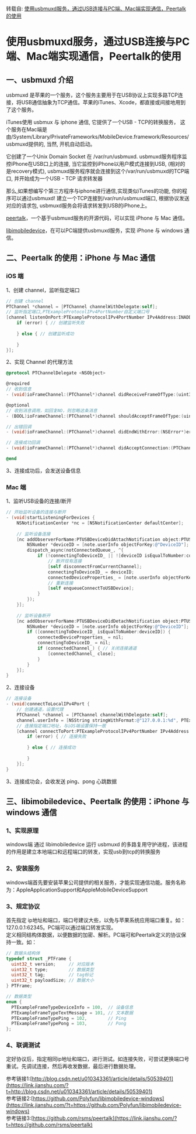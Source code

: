 转载自: [使用usbmuxd服务，通过USB连接与PC端、Mac端实现通信，Peertalk的使用](https://www.jianshu.com/p/eba133891ec6)

# 使用usbmuxd服务，通过USB连接与PC端、Mac端实现通信，Peertalk的使用

## 一、usbmuxd 介绍

usbmuxd 是苹果的一个服务，这个服务主要用于在USB协议上实现多路TCP连接，将USB通信抽象为TCP通信。苹果的iTunes、Xcode，都直接或间接地用到了这个服务。

iTunes使用 usbmux 与 iphone 通信, 它提供了一个USB - TCP的转换服务， 这个服务在Mac端是由/System/Library/PrivateFrameworks/MobileDevice.framework/Resources/usbmuxd提供的, 当然, 开机自动启动。

它创建了一个Unix Domain Socket 在 /var/run/usbmuxd. usbmuxd服务程序监控iPhone在USB口上的连接, 当它监控到iPhone以用户模式连接到USB, (相对的是recovery模式), usbmuxd服务程序就会连接到这个/var/run/usbmuxd的TCP端口, 并开始成为一个USB - TCP 请求转发器

那么,如果想编写个第三方程序与iphone进行通信,实现类似iTunes的功能, 你的程序可以通过usbmuxd! 建立一个TCP连接到/var/run/usbmuxd端口, 根据协议发送对应的请求包, usbmuxd服务会将请求转发到USB的iPhone上。

[peertalk](https://link.jianshu.com/?t=https://github.com/rsms/peertalk)，一个基于usbmuxd服务的开源代码，可以实现 iPhone 与 Mac 通信。

[libimobiledevice](https://link.jianshu.com/?t=https://github.com/Polyfun/libimobiledevice-windows)，在可以PC端提供usbmuxd服务，实现 iPhone 与 windows 通信。

## 二、Peertalk 的使用：iPhone 与 Mac 通信

### iOS 端

1、创建 channel，监听指定端口

```objectivec
// 创建 channel
PTChannel *channel = [PTChannel channelWithDelegate:self];
// 监听指定端口,PTExampleProtocolIPv4PortNumber自定义端口号
[channel listenOnPort:PTExampleProtocolIPv4PortNumber IPv4Address:INADDR_LOOPBACK callback:^(NSError *error) {
    if (error) { // 创建监听失败
    
    } else { // 创建监听成功 
    
    }
}];
```

2、实现 Channel 的代理方法

```objectivec
@protocol PTChannelDelegate <NSObject>

@required
// 收到信息
- (void)ioFrameChannel:(PTChannel*)channel didReceiveFrameOfType:(uint32_t)type tag:(uint32_t)tag payload:(PTData*)payload;

@optional
// 收到消息调用，如回复NO，则忽略这条消息
- (BOOL)ioFrameChannel:(PTChannel*)channel shouldAcceptFrameOfType:(uint32_t)type tag:(uint32_t)tag payloadSize:(uint32_t)payloadSize;

// 出错回调
- (void)ioFrameChannel:(PTChannel*)channel didEndWithError:(NSError*)error;

// 连接成功回调
- (void)ioFrameChannel:(PTChannel*)channel didAcceptConnection:(PTChannel*)otherChannel fromAddress:(PTAddress*)address;

@end
```

3、连接成功后，会发送设备信息

### Mac 端

1、监听USB设备的连接/断开

```objectivec
// 开始监听设备的连接与断开
- (void)startListeningForDevices {
    NSNotificationCenter *nc = [NSNotificationCenter defaultCenter];
    
    // 监听设备连接
    [nc addObserverForName:PTUSBDeviceDidAttachNotification object:PTUSBHub.sharedHub queue:nil usingBlock:^(NSNotification *note) {
        NSNumber *deviceID = [note.userInfo objectForKey:@"DeviceID"];
        dispatch_async(notConnectedQueue_, ^{
            if (!connectingToDeviceID_ || ![deviceID isEqualToNumber:connectingToDeviceID_]) {
                // 断开现有连接
                [self disconnectFromCurrentChannel];
                connectingToDeviceID_ = deviceID;
                connectedDeviceProperties_ = [note.userInfo objectForKey:@"Properties"];
                // 重新连接
                [self enqueueConnectToUSBDevice];
            }
        });
    }];
    
    // 监听设备断开
    [nc addObserverForName:PTUSBDeviceDidDetachNotification object:PTUSBHub.sharedHub queue:nil usingBlock:^(NSNotification *note) {
        NSNumber *deviceID = [note.userInfo objectForKey:@"DeviceID"];
        if ([connectingToDeviceID_ isEqualToNumber:deviceID]) {
            connectedDeviceProperties_ = nil;
            connectingToDeviceID_ = nil;
            if (connectedChannel_) { // 关闭连接通道
                [connectedChannel_ close];
            }
        }
    }];
}
```

2、连接设备

```objectivec
// 连接设备
- (void)connectToLocalIPv4Port {
    // 创建通道，设置代理
    PTChannel *channel = [PTChannel channelWithDelegate:self];
    channel.userInfo = [NSString stringWithFormat:@"127.0.0.1:%d", PTExampleProtocolIPv4PortNumber];
    // 连接指定端口地址，与iOS端设置保持一致
    [channel connectToPort:PTExampleProtocolIPv4PortNumber IPv4Address:INADDR_LOOPBACK callback:^(NSError *error, PTAddress *address) {
        if (error) { // 连接失败
            
        } else { // 连接成功
            
        }
    }];
}
```

3、连接成功会，会收发送 ping、pong 心跳数据

## 三、libimobiledevice、Peertalk 的使用：iPhone 与 windows 通信

### 1、实现原理

windows端 通过 libimobiledevice 运行 usbmuxd 的多路复用守护进程，该进程的作用是建立本地端口和远程端口的转发，实现usb到tcp的转换服务

### 2、安装服务

windows端首先要安装苹果公司提供的相关服务，才能实现通信功能。服务名称为：AppleApplicationSupport和AppleMobileDeviceSupport

### 3、规定协议

首先指定 ip地址和端口，端口号建议大些，以免与苹果系统应用端口重复。如：127.0.0.1:62345。PC端可以通过端口转发实现。  
定义相同结构体数据，以便数据的加密、解析。PC端可和Peertalk定义的协议保持一致。如：

```cpp
// 数据头结构体
typedef struct _PTFrame {
  uint32_t version;     // 对应版本
  uint32_t type;        // 数据类型
  uint32_t tag;         // tag标记
  uint32_t payloadSize; // 数据大小
} PTFrame;

// 数据类型
enum {
  PTExampleFrameTypeDeviceInfo = 100,  // 设备信息
  PTExampleFrameTypeTextMessage = 101, // 文本数据
  PTExampleFrameTypePing = 102,        // Ping
  PTExampleFrameTypePong = 103,        // Pong
};
```

### 4、联调测试

定好协议后，指定相同ip地址和端口，进行测试。如连接失败，可尝试更换端口号重试。先调试连接，然后再收发数据，最后进行数据处理。  
  
  
参考链接1:[http://blog.csdn.net/u010343361/article/details/50539401](https://link.jianshu.com/?t=http://blog.csdn.net/u010343361/article/details/50539401)  
参考链接2:[https://github.com/Polyfun/libimobiledevice-windows](https://link.jianshu.com/?t=https://github.com/Polyfun/libimobiledevice-windows)  
参考链接3:[https://github.com/rsms/peertalk](https://link.jianshu.com/?t=https://github.com/rsms/peertalk)
